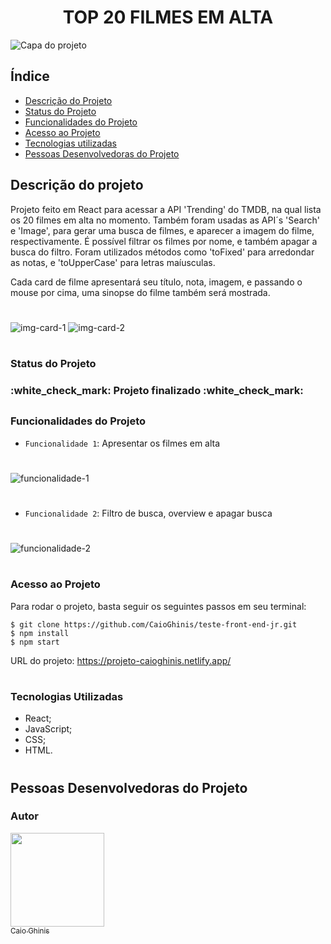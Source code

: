 <h1 align="center"> TOP 20 FILMES EM ALTA </h1>

![Capa do projeto](https://user-images.githubusercontent.com/91136688/176193441-8ac330b4-d5c8-4920-ae87-829ca6ff8a1e.jpg)

## Índice 

* [Descrição do Projeto](#descrição-do-projeto)
* [Status do Projeto](#status-do-projeto)
* [Funcionalidades do Projeto](#funcionalidades-do-projeto)
* [Acesso ao Projeto](#acesso-ao-projeto)
* [Tecnologias utilizadas](#tecnologias-utilizadas)
* [Pessoas Desenvolvedoras do Projeto](#pessoas-desenvolvedoras-do-projeto)

## Descrição do projeto

Projeto feito em React para acessar a API 'Trending' do TMDB, na qual lista os 20 filmes em alta no momento. Também foram usadas as API´s 'Search' e 'Image', para gerar uma busca de filmes, e aparecer a imagem do filme, respectivamente. É possível filtrar os filmes por nome, e também apagar a busca do filtro. Foram utilizados métodos como 'toFixed' para arredondar as notas, e 'toUpperCase' para letras maíusculas.

Cada card de filme apresentará seu título, nota, imagem, e passando o mouse por cima, uma sinopse do filme também será mostrada.
#
![img-card-1](https://user-images.githubusercontent.com/91136688/176197889-32ef1aae-3dd4-4057-9a3a-eb1057a16036.jpg)
![img-card-2](https://user-images.githubusercontent.com/91136688/176198196-4bf62453-b700-405d-8d6e-c3e7e058bc66.jpg)
#
### Status do Projeto
<h3>
  :white_check_mark: Projeto finalizado :white_check_mark:
</h3>  

##

### Funcionalidades do Projeto

- `Funcionalidade 1`: Apresentar os filmes em alta
#
![funcionalidade-1](https://user-images.githubusercontent.com/91136688/176202626-be8d30f3-e435-43d7-bced-c2b54d5c2afe.gif)
#
- `Funcionalidade 2`: Filtro de busca, overview e apagar busca
#
![funcionalidade-2](https://user-images.githubusercontent.com/91136688/176206736-6fb654cd-e904-4b79-9ca2-0b5787b4b74b.gif)
#
### Acesso ao Projeto
Para rodar o projeto, basta seguir os seguintes passos em seu terminal:
```
$ git clone https://github.com/CaioGhinis/teste-front-end-jr.git
$ npm install
$ npm start
```
URL do projeto: https://projeto-caioghinis.netlify.app/
#
### Tecnologias Utilizadas

- React;
- JavaScript;
- CSS;
- HTML.
#
## Pessoas Desenvolvedoras do Projeto

  ### Autor
  [<img src="https://user-images.githubusercontent.com/91136688/176210349-5dd55a12-aaad-4ac6-aadc-2f3119acbff1.png" width=150><br><sub>Caio Ghinis</sub>](https://caioghinis-portifolio.netlify.app/)
